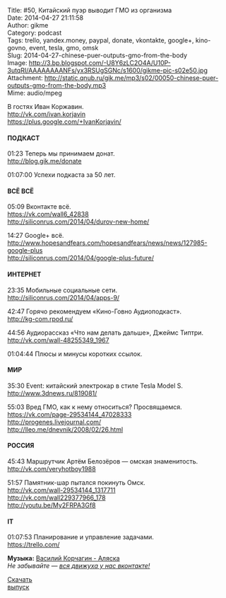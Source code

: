 Title: #50, Китайский пуэр выводит ГМО из организма  
Date: 2014-04-27 21:11:58  
Author: gikme  
Category: podcast  
Tags: trello, yandex.money, paypal, donate, vkontakte, google+, kino-govno, event, tesla, gmo, omsk  
Slug: 2014-04-27-chinese-puer-outputs-gmo-from-the-body  
Image: http://3.bp.blogspot.com/-U8Y6zLC2O4A/U10P-3utqRI/AAAAAAAANFs/yx3RSUgSGNc/s1600/gikme-pic-s02e50.jpg  
Attachment: http://static.qnub.ru/gik.me/mp3/s02/00050-chinese-puer-outputs-gmo-from-the-body.mp3  
Mime: audio/mpeg

В гостях Иван Коржавин.  
<http://vk.com/ivan.korjavin>  
<https://plus.google.com/+IvanKorjavin/>

#### ПОДКАСТ

01:23 Теперь мы принимаем донат.  
<http://blog.gik.me/donate>

01:07:00 Успехи подкаста за 50 лет.

#### ВСЁ ВСЁ

05:09 Вконтакте всё.  
<https://vk.com/wall6_42838>  
<http://siliconrus.com/2014/04/durov-new-home/>

14:27 Google+ всё.  
<http://www.hopesandfears.com/hopesandfears/news/news/127985-google-plus>  
<http://siliconrus.com/2014/04/google-plus-future/>

#### ИНТЕРНЕТ

23:35 Мобильные социальные сети.  
<http://siliconrus.com/2014/04/apps-9/>

42:47 Горячо рекомендуем «Кино-Говно Аудиоподкаст».  
<http://kg-com.rpod.ru/>

44:56 Аудиорассказ «Что нам делать дальше», Джеймс Типтри.  
<http://vk.com/wall-48255349_1967>

01:04:44 Плюсы и минусы коротких ссылок.

#### МИР

35:30 Event: китайский электрокар в стиле Tesla Model S.  
<http://www.3dnews.ru/819081/>

55:03 Вред ГМО, как к нему относиться? Просвящаемся.  
<https://vk.com/page-29534144_47028333>  
<http://progenes.livejournal.com/>  
<http://lleo.me/dnevnik/2008/02/26.html>

#### РОССИЯ

45:43 Маршрутчик Артём Белозёров — омская знаменитость.  
<http://vk.com/veryhotboy1988>

51:57 Памятник-шар пытался покинуть Омск.  
<http://vk.com/wall-29534144_1317711>  
<http://vk.com/wall229377966_178>  
<http://youtu.be/My2FRPA3Gf8>

#### IT

01:07:53 Планирование и управление задачами.  
<https://trello.com/>

**Музыка:** [Василий Корчагин - Аляска](http://vk.com/bacc3)  
*Не забывайте — [вся движуха у нас вконтакте!](http://vk.com/gikme)*

[Скачать  
выпуск](http://static.qnub.ru/gik.me/mp3/s02/00050-chinese-puer-outputs-gmo-from-the-body.mp3)

